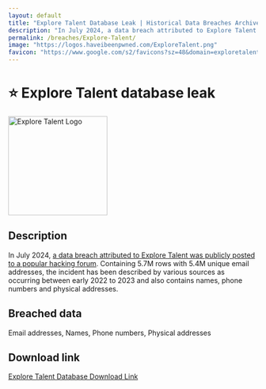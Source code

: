 ```yaml
---
layout: default
title: "Explore Talent Database Leak | Historical Data Breaches Archive"
description: "In July 2024, a data breach attributed to Explore Talent was publicly posted to a popular hacking forum."
permalink: /breaches/Explore-Talent/
image: "https://logos.haveibeenpwned.com/ExploreTalent.png"
favicon: "https://www.google.com/s2/favicons?sz=48&domain=exploretalent.com"
---
```


# ⭐ Explore Talent database leak

<img src="https://logos.haveibeenpwned.com/ExploreTalent.png" alt="Explore Talent Logo" width="200" height="200">

## Description

In July 2024, <a href="https://redirect.trace.rip/?url=https://x.com/H4ckManac/status/1813528139881988225" target="_blank" rel="noopener">a data breach attributed to Explore Talent was publicly posted to a popular hacking forum</a>. Containing 5.7M rows with 5.4M unique email addresses, the incident has been described by various sources as occurring between early 2022 to 2023 and also contains names, phone numbers and physical addresses.

## Breached data

Email addresses, Names, Phone numbers, Physical addresses

## Download link

[Explore Talent Database Download Link](https://redirect.trace.rip/?url=https://buzzheavier.com/18u0dpmzrbxk)
